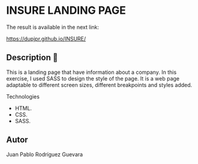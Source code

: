 # INSURE LANDING PAGE

The result is available in the next link:

https://dupjpr.github.io/INSURE/

## Description :page_facing_up:

This is a landing page that have information about a company. In this exercise, I used SASS to design the style of the page. It is a web page adaptable to different screen sizes, different breakpoints and styles added.

Technologies
* HTML.
* CSS.
* SASS.

## Autor

Juan Pablo Rodríguez Guevara
